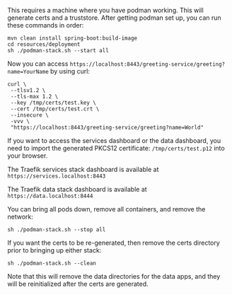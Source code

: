 This requires a machine where you have podman working.  This will generate certs and a truststore.
After getting podman set up, you can run these commands in order:
```
mvn clean install spring-boot:build-image
cd resources/deployment
sh ./podman-stack.sh --start all
```
Now you can access `https://localhost:8443/greeting-service/greeting?name=YourName` by using curl:
```
curl \
 --tlsv1.2 \
 --tls-max 1.2 \
 --key /tmp/certs/test.key \
 --cert /tmp/certs/test.crt \
 --insecure \
 -vvv \
 "https://localhost:8443/greeting-service/greeting?name=World"
```

If you want to access the services dashboard or the data dashboard, you need to import the generated PKCS12 certificate:
`/tmp/certs/test.p12` into your browser.

The Traefik services stack dashboard is available at `https://services.localhost:8443`

The Traefik data stack dashboard is available at `https://data.localhost:8444`

You can bring all pods down, remove all containers, and remove the network:
```
sh ./podman-stack.sh --stop all
```
If you want the certs to be re-generated, then remove the certs directory prior to bringing up either stack:
```
sh ./podman-stack.sh --clean
```
Note that this will remove the data directories for the data apps, and they will be reinitialized after the certs are
generated.
